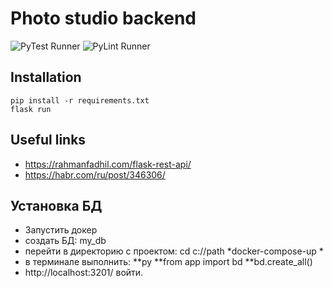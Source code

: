 # Photo studio backend
![PyTest Runner](https://github.com/UNN-SE/api/workflows/PyTest%20Runner/badge.svg)
![PyLint Runner](https://github.com/UNN-SE/api/workflows/PyLint%20Runner/badge.svg)

## Installation

```
pip install -r requirements.txt
flask run
```

## Useful links
* https://rahmanfadhil.com/flask-rest-api/
* https://habr.com/ru/post/346306/

## Установка БД  
* Запустить докер 
*  создать БД: my_db  
* перейти в директорию с проектом: cd c://path *docker-compose-up *
* в терминале выполнить: **py **from app import bd **bd.create_all() 
* http://localhost:3201/ войти. 
